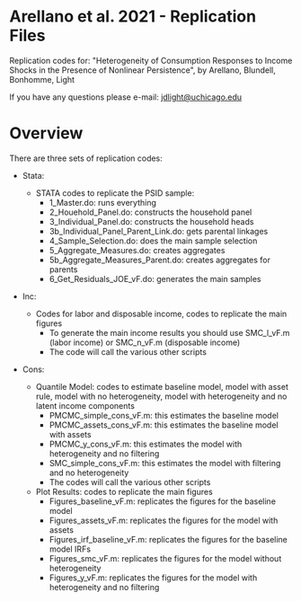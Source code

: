 # Arellano et al. 2021 - Replication Files

Replication codes for: "Heterogeneity of Consumption Responses to Income Shocks in the Presence of Nonlinear Persistence", by Arellano, Blundell, Bonhomme, Light

If you have any questions please e-mail: jdlight@uchicago.edu

# Overview

There are three sets of replication codes:

- Stata:
  - STATA codes to replicate the PSID sample:
    - 1_Master.do: runs everything
    - 2_Houehold_Panel.do: constructs the household panel
    - 3_Individual_Panel.do: constructs the household heads
    - 3b_Individual_Panel_Parent_Link.do: gets parental linkages
    - 4_Sample_Selection.do: does the main sample selection
    - 5_Aggregate_Measures.do: creates aggregates
    - 5b_Aggregate_Measures_Parent.do: creates aggregates for parents
    - 6_Get_Residuals_JOE_vF.do: generates the main samples

- Inc:
  - Codes for labor and disposable income, codes to replicate the main figures
    - To generate the main income results you should use SMC_l_vF.m (labor income) or SMC_n_vF.m (disposable income)
    - The code will call the various other scripts
     
- Cons:
  - Quantile Model: codes to estimate baseline model, model with asset rule, model with no heterogeneity, model with heterogeneity and no latent income components
    - PMCMC_simple_cons_vF.m: this estimates the baseline model
    - PMCMC_assets_cons_vF.m: this estimates the baseline model with assets
    - PMCMC_y_cons_vF.m: this estimates the model with heterogeneity and no filtering
    - SMC_simple_cons_vF.m: this estimates the model with filtering and no heterogeneity
    - The codes will call the various other scripts
  - Plot Results: codes to replicate the main figures
    - Figures_baseline_vF.m: replicates the figures for the baseline model
    - Figures_assets_vF.m: replicates the figures for the model with assets
    - Figures_irf_baseline_vF.m: replicates the figures for the baseline model IRFs
    - Figures_smc_vF.m: replicates the figures for the model without heterogeneity
    - Figures_y_vF.m: replicates the figures for the model with heterogeneity and no filtering
